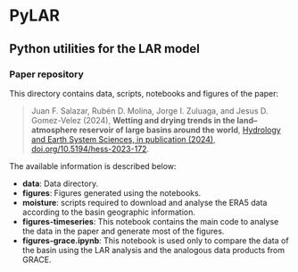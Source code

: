 # PyLAR
## Python utilities for the LAR model
### Paper repository

This directory contains data, scripts, notebooks and figures of the paper:

> Juan F. Salazar, Rubén D. Molina, Jorge I. Zuluaga, and Jesus D. Gomez-Velez (2024), **Wetting and drying trends in the land–atmosphere reservoir of large basins around the world**, [Hydrology and Earth System Sciences, in publication (2024)](https://hess.copernicus.org/preprints/hess-2023-172/), [doi.org/10.5194/hess-2023-172](https://doi.org/10.5194/hess-2023-172).

The available information is described below:

- **data**: Data directory. 
- **figures**: Figures generated using the notebooks.
- **moisture**: scripts required to download and analyse the ERA5 data according to the basin geographic information.
- **figures-timeseries**: This notebook contains the main code to analyse the data in the paper and generate most of the figures.
- **figures-grace.ipynb**: This notebook is used only to compare the data of the basin using the LAR analysis and the analogous data products from GRACE. 